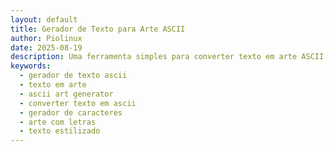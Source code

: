 ```yaml
---
layout: default
title: Gerador de Texto para Arte ASCII
author: Piolinux
date: 2025-08-19
description: Uma ferramenta simples para converter texto em arte ASCII de forma divertida e rápida.
keywords:
  - gerador de texto ascii
  - texto em arte
  - ascii art generator
  - converter texto em ascii
  - gerador de caracteres
  - arte com letras
  - texto estilizado
---
```


<section class="post-content">
    <style>
        @import url('https://fonts.googleapis.com/css2?family=Inter:wght@400;700&display=swap');

        
        
        .container {
            max-width: 800px;
            width: 100%;
            background-color: #1e1e1e;
            padding: 40px;
            border-radius: 15px;
            box-shadow: 0 10px 30px var(--cor-sombra);
            margin: 20px auto;
        }

        h1 {
            color: var(--cor-destaque);
            font-size: 2.5em;
            margin-bottom: 10px;
        }

        p {
            margin-bottom: 15px;
        }

        .controls {
            display: flex;
            flex-direction: column;
            align-items: center;
            gap: 15px;
            margin-top: 25px;
            width: 100%;
        }

        textarea {
            width: 100%;
            max-width: 600px;
            padding: 12px;
            border-radius: 10px;
            border: 2px solid var(--cor-borda);
            background-color: #333;
            color: var(--cor-texto);
            outline: none;
            resize: vertical;
            min-height: 100px;
            font-size: 1em;
        }

        select {
            width: 100%;
            max-width: 600px;
            padding: 12px;
            border-radius: 10px;
            border: 2px solid var(--cor-borda);
            background-color: #333;
            color: var(--cor-texto);
            outline: none;
            font-size: 1em;
            cursor: pointer;
        }

        #generate-button {
            background-color: var(--cor-destaque);
            color: #fff;
            padding: 12px 25px;
            border-radius: 50px;
            border: none;
            cursor: pointer;
            transition: background-color 0.3s ease, transform 0.2s ease;
            font-weight: bold;
        }
        
        #generate-button:hover {
            background-color: #21879c;
            transform: translateY(-2px);
        }

        #ascii-output {
            background-color: var(--cor-fundo-pre);
            border: 1px solid var(--cor-borda);
            padding: 15px;
            margin-top: 25px;
            border-radius: 10px;
            overflow-x: auto;
            white-space: pre;
            text-align: left;
            font-family: monospace;
            font-size: 10px;
            line-height: 1;
            box-shadow: inset 0 0 10px rgba(0,0,0,0.3);
        }

        #ascii-output code {
            font-size: inherit;
        }

        #copy-button {
            background-color: var(--cor-destaque);
            color: #fff;
            padding: 12px 25px;
            border-radius: 50px;
            border: none;
            cursor: pointer;
            transition: background-color 0.3s ease, transform 0.2s ease;
            font-weight: bold;
            margin-top: 15px;
        }

        #copy-button:hover {
            background-color: #21879c;
            transform: translateY(-2px);
        }

        .message-box {
            background-color: var(--cor-destaque);
            color: #fff;
            padding: 15px;
            border-radius: 10px;
            position: fixed;
            bottom: 20px;
            left: 50%;
            transform: translateX(-50%);
            opacity: 0;
            transition: opacity 0.5s ease-in-out;
            pointer-events: none;
            z-index: 1000;
        }

        .message-box.show {
            opacity: 1;
        }

        .faq-section {
            margin-top: 40px;
            text-align: left;
        }

        .faq-section h3 {
            text-align: center;
            margin-bottom: 20px;
        }
    </style>
    
    
      
        <p>Já alguma vez quiseste fazer um desenho só com letras e símbolos? Aquelas imagens que víamos na internet, feitas com caracteres de texto? O nosso gerador de arte ASCII faz isso por ti. É uma ferramenta super simples para transformar qualquer texto numa espécie de "fotografia de texto" em segundos.</p>

        <p>Não precisas de perceber nada de código ou de design. A ideia aqui é a simplicidade. O gerador faz todo o trabalho: analisa o teu texto e usa um mapa de caracteres para criar o desenho de cada letra com símbolos. O resultado é um bloco de texto que podes copiar e colar onde quiseres.</p>

        <h3>Como funcionará, em poucas palavras</h3>
        <p><strong>Escreve o teu texto: Digita ou cola o que queres converter na caixa.<p>
        <p><strong>Escolhe o estilo: No menu, seleciona a forma de arte ASCII (por exemplo, "Padrão" ou "Bloco").<p>
        <p><strong>Clica para gerar: Clica no botão "Converter" e a tua 
        arte em texto aparecerá.<p>

        <div class="controls">
            <label for="style-select">Escolhe um estilo de arte:</label>
            <select id="style-select">
                <option value="default">Padrão</option>
                <option value="block">Bloco</option>
            </select>
            <textarea id="text-input" placeholder="Escreve o teu texto aqui..."></textarea>
            <button id="generate-button">Gerar Arte ASCII</button>
        </div>

        <div id="ascii-output">
            <code></code>
        </div>
        <button id="copy-button" style="display:none;">Copiar Texto</button>

        <p>Podes usar a arte que criaste para dar um toque especial nas tuas redes sociais, numa assinatura de e-mail, ou só para te divertires a ver como as teus textos e numeros ficam neste estilo. A criatividade é tua!</p>

        <div class="faq-section">
            <hr>
            <h3>Perguntas que pessoas costumam fazer?</h3>
            <p><strong>O que é essa tal de arte ASCII?</strong></p>
            <p>É a forma de desenhar usando os caracteres do teu teclado: letras, números, símbolos. É uma das formas mais antigas de arte digital e é super interessante.</p>

            <p><strong>Posso converter qualquer tipo de foto?</strong></p>
            <p>Sim, claro! A ferramenta aceita os formatos mais comuns (JPG, PNG) e transforma qualquer foto numa versão em texto.</p>

            <p><strong>É preciso pagar para usar isto?</strong></p>
            <p>Não, não é. A ferramenta é completamente gratuita, para usares as vezes que quiseres. Não precisas de te registar, nem nada.</p>
        </div>
  
    <div id="message-box" class="message-box"></div>

    <script>
        document.addEventListener('DOMContentLoaded', () => {
            const textInput = document.getElementById('text-input');
            const generateButton = document.getElementById('generate-button');
            const asciiOutput = document.getElementById('ascii-output').querySelector('code');
            const copyButton = document.getElementById('copy-button');
            const messageBox = document.getElementById('message-box');
            const styleSelect = document.getElementById('style-select');

            // Mapeamentos de estilos para arte ASCII
            const asciiStyles = {
                'default': {
                    'A': `
.d88b.
8P  Y8
8b  d8
'Y88P'
`,
                    'B': `
8888b.
8P  Y8
8888P'
8P   b
8888b.
`,
                    'C': `
.d88b.
8P   8
8b   8
'Y88P'
`,
                    'D': `
8888b.
8P   Y8
8b   d8
'Y88P'
`,
                    'E': `
888888
8P
8888
8P
888888
`,
                    'F': `
888888
8P
8888
8P
8P
`,
                    'G': `
.d88b.
8P   '
8P  d8
'Y88P'
`,
                    'H': `
888  888
888  888
8888888
888  888
888  888
`,
                    'I': `
888888
  88
  88
  88
888888
`,
                    'J': `
  8888
     88
     88
88   88
'Y8888
`,
                    'K': `
888  8
88  8
8888
88  8
888  8
`,
                    'L': `
888
888
888
888
888888
`,
                    'M': `
.d88b.
8P   Y8
'Y88P'
  8888
`,
                    'N': `
888  88
8888 88
88 8888
88  888
88  888
`,
                    'O': `
.d88b.
8P  Y8
8b  d8
'Y88P'
`,
                    'P': `
8888b.
8P  Y8
8888P'
88
88
`,
                    'Q': `
.d88b.
8P  Y8
8b  d8
'Y88P'
   '
`,
                    'R': `
8888b.
8P  Y8
8888P'
88 P
88  b
`,
                    'S': `
.d88b.
8P
'Y88P.
   Y8
'Y88P'
`,
                    'T': `
888888
  88
  88
  88
  88
`,
                    'U': `
888  888
888  888
888  888
888  888
'Y88P'
`,
                    'V': `
888  888
888  888
888  888
'Y88P'
`,
                    'W': `
888  888
888  888
8888888
888  888
888  888
`,
                    'X': `
Y8   P
Y88P
 Y88P
Y8P Y8
Y8   Y8
`,
                    'Y': `
'Y88P'
  88
  88
  88
  88
`,
                    'Z': `
888888
   88P
  88
 88
888888
`,
                    ' ': `
        
        
        
        
        
`,
                    '0': `
.d88b.
8P  Y8
8b  d8
'Y88P'
`,
                    '1': `
   d8b
 d888b
   88
   88
 d88888
`,
                    '2': `
.d88b.
8P   '
 'Y8b.
 d8b
 Y8888
`,
                    '3': `
.d8b.
Y8b.
d8P
Y8b.
`
                },
                'block': {
                    'A': `
 ████ 
█    █
██████
█    █
█    █
`,
                    'B': `
█████ 
█    █
█████ 
█    █
█████ 
`,
                    'C': `
 ████ 
█    
█    
█    
 ████ 
`,
                    'D': `
████  
█    █
█    █
█    █
████  
`,
                    'E': `
██████
█     
██████
█     
██████
`,
                    'F': `
██████
█     
██████
█     
█     
`,
                    'G': `
 ████ 
█     
█  ███
█    █
 ████ 
`,
                    'H': `
█    █
█    █
██████
█    █
█    █
`,
                    'I': `
█████
  █  
  █  
  █  
█████
`,
                    'J': `
      █
      █
      █
█     █
 █████
`,
                    'K': `
█   █
█  █ 
███  
█  █ 
█   █
`,
                    'L': `
█     
█     
█     
█     
██████
`,
                    'M': `
█    █
██  ██
█ ██ █
█    █
█    █
`,
                    'N': `
█    █
██   █
█ █  █
█  █ █
█   ██
`,
                    'O': `
 ████ 
█    █
█    █
█    █
 ████ 
`,
                    'P': `
█████ 
█    █
█████ 
█     
█     
`,
                    'Q': `
 ████ 
█    █
█    █
█  ███
 ████ █
`,
                    'R': `
█████ 
█    █
█████ 
█  █  
█   █ 
`,
                    'S': `
 █████
█     
 ████ 
     █
█████ 
`,
                    'T': `
██████
  █   
  █   
  █   
  █   
`,
                    'U': `
█    █
█    █
█    █
█    █
 ████ 
`,
                    'V': `
█    █
█    █
█    █
 ████ 
  █   
`,
                    'W': `
█    █
█    █
█ ██ █
██  ██
█    █
`,
                    'X': `
█   █
 █ █ 
  █  
 █ █ 
█   █
`,
                    'Y': `
█   █
 █ █ 
  █  
  █  
  █  
`,
                    'Z': `
██████
   █  
  █   
 █    
██████
`,
                    ' ': `
        
        
        
        
        
`,
                    '0': `
 ████ 
█    █
█    █
█    █
 ████ 
`,
                    '1': `
  █  
 ██  
  █  
  █  
█████
`,
                    '2': `
 █████
█    █
  ███ 
 █    
██████
`,
                    '3': `
█████ 
█    █
  ███ 
█    █
█████ 
`
                }
            };
            
            let currentStyle = 'default';

            // Função para mostrar uma mensagem temporária ao utilizador
            const showMessage = (text) => {
                messageBox.textContent = text;
                messageBox.classList.add('show');
                setTimeout(() => {
                    messageBox.classList.remove('show');
                }, 3000);
            };

            // Listener para mudar o estilo quando o menu é alterado
            styleSelect.addEventListener('change', (event) => {
                currentStyle = event.target.value;
            });

            // Evento para quando o utilizador clica no botão "Gerar"
            generateButton.addEventListener('click', () => {
                const inputText = textInput.value.toUpperCase();
                let asciiText = '';
                let lines = ['','','','','','']; // 6 linhas por carácter
                
                // Usar o mapa de caracteres do estilo selecionado
                const charMap = asciiStyles[currentStyle];

                if (!inputText) {
                    showMessage('Por favor, escreve algum texto para converter.');
                    return;
                }

                // Iterar sobre cada carácter do input
                for (const char of inputText) {
                    const asciiBlock = charMap[char];
                    if (asciiBlock) {
                        const blockLines = asciiBlock.trim().split('\n');
                        for (let i = 0; i < blockLines.length; i++) {
                            lines[i] += blockLines[i] + '  '; // Adicionar 2 espaços entre caracteres
                        }
                    } else {
                        // Se o carácter não existir, adiciona um espaço em branco
                        for (let i = 0; i < 6; i++) {
                            lines[i] += '       ';
                        }
                    }
                }

                asciiText = lines.join('\n');
                asciiOutput.textContent = asciiText;
                copyButton.style.display = 'block';
                showMessage('Arte ASCII gerada com sucesso!');
            });

            // Evento para o botão de copiar
            copyButton.addEventListener('click', () => {
                try {
                    const range = document.createRange();
                    range.selectNode(asciiOutput);
                    window.getSelection().removeAllRanges();
                    window.getSelection().addRange(range);
                    document.execCommand('copy');
                    window.getSelection().removeAllRanges();
                    showMessage('Texto copiado para a área de transferência!');
                } catch (err) {
                    console.error('Falha ao copiar o texto:', err);
                    showMessage('Erro ao copiar o texto.');
                }
            });
        });
    </script>

